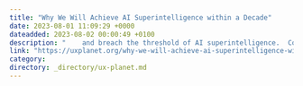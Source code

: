 ```yaml
---
title: "Why We Will Achieve AI Superintelligence within a Decade"
date: 2023-08-01 11:09:29 +0000
dateadded: 2023-08-02 00:00:49 +0100
description: "    and breach the threshold of AI superintelligence.  Continue reading on UX Planet »  "
link: "https://uxplanet.org/why-we-will-achieve-ai-superintelligence-within-a-decade-d6ce8010b972?source=rss----819cc2aaeee0---4"
category:
directory: _directory/ux-planet.md
---
```

